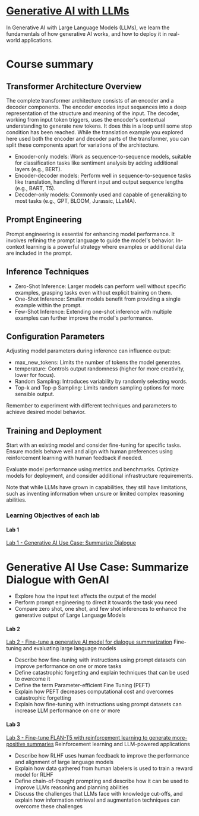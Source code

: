 # [Generative AI with LLMs](https://www.deeplearning.ai/courses/generative-ai-with-llms/)
In Generative AI with Large Language Models (LLMs), we learn the fundamentals of how generative AI works, and how to deploy it in real-world applications.

# Course summary
## Transformer Architecture Overview

The complete transformer architecture consists of an encoder and a decoder components. The encoder encodes input sequences into a deep representation of the structure and meaning of the input. The decoder, working from input token triggers, uses the encoder's contextual understanding to generate new tokens. It does this in a loop until some stop condition has been reached. While the translation example you explored here used both the encoder and decoder parts of the transformer, you can split these components apart for variations of the architecture. 

- Encoder-only models: Work as sequence-to-sequence models, suitable for classification tasks like sentiment analysis by adding additional layers (e.g., BERT).
- Encoder-decoder models: Perform well in sequence-to-sequence tasks like translation, handling different input and output sequence lengths (e.g., BART, T5).
- Decoder-only models: Commonly used and capable of generalizing to most tasks (e.g., GPT, BLOOM, Jurassic, LLaMA).

## Prompt Engineering

Prompt engineering is essential for enhancing model performance. It involves refining the prompt language to guide the model's behavior. In-context learning is a powerful strategy where examples or additional data are included in the prompt.

## Inference Techniques

- Zero-Shot Inference: Larger models can perform well without specific examples, grasping tasks even without explicit training on them.
- One-Shot Inference: Smaller models benefit from providing a single example within the prompt.
- Few-Shot Inference: Extending one-shot inference with multiple examples can further improve the model's performance.

## Configuration Parameters

Adjusting model parameters during inference can influence output:

- max_new_tokens: Limits the number of tokens the model generates.
- temperature: Controls output randomness (higher for more creativity, lower for focus).
- Random Sampling: Introduces variability by randomly selecting words.
- Top-k and Top-p Sampling: Limits random sampling options for more sensible output.

Remember to experiment with different techniques and parameters to achieve desired model behavior.

## Training and Deployment

Start with an existing model and consider fine-tuning for specific tasks. Ensure models behave well and align with human preferences using reinforcement learning with human feedback if needed.

Evaluate model performance using metrics and benchmarks. Optimize models for deployment, and consider additional infrastructure requirements.

Note that while LLMs have grown in capabilities, they still have limitations, such as inventing information when unsure or limited complex reasoning abilities.

### Learning Objectives of each lab
#### Lab 1

[Lab 1 - Generative AI Use Case: Summarize Dialogue](https://github.com/sbouden/GenAI-with-LLMs/blob/main/summarize_dialogue_with_flanT5.ipynb)
# Generative AI Use Case: Summarize Dialogue with GenAI

- Explore how the input text affects the output of the model
- Perform prompt engineering to direct it towards the task you need
- Compare zero shot, one shot, and few shot inferences to enhance the generative output of Large Language Models


#### Lab 2
[Lab 2 - Fine-tune a generative AI model for dialogue summarization](https://github.com/sbouden/GenAI-with-LLMs/blob/main/fine_tune_gen_ai_model.ipynb)
Fine-tuning and evaluating large language models

- Describe how fine-tuning with instructions using prompt datasets can improve performance on one or more tasks
- Define catastrophic forgetting and explain techniques that can be used to overcome it
- Define the term Parameter-efficient Fine Tuning (PEFT)
- Explain how PEFT decreases computational cost and overcomes catastrophic forgetting
- Explain how fine-tuning with instructions using prompt datasets can increase LLM performance on one or more 


#### Lab 3
[Lab 3 - Fine-tune FLAN-T5 with reinforcement learning to generate more-positive summaries]()
Reinforcement learning and LLM-powered applications

- Describe how RLHF uses human feedback to improve the performance and alignment of large language models
- Explain how data gathered from human labelers is used to train a reward model for RLHF
- Define chain-of-thought prompting and describe how it can be used to improve LLMs reasoning and planning abilities
- Discuss the challenges that LLMs face with knowledge cut-offs, and explain how information retrieval and augmentation techniques can overcome these challenges